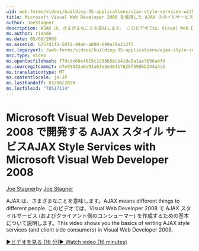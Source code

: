 ```yaml
---
uid: web-forms/videos/building-35-applications/ajax-style-services-with-microsoft-visual-web-developer-2008
title: Microsoft Visual Web Developer 2008 を使用した AJAX スタイルサービス |Microsoft Docs
author: JoeStagner
description: AJAX は、さまざまなことを意味します。 このビデオでは、Visual Web Dev で AJAX スタイルサービス (およびクライアント側のコンシューマー) を作成するための基本について説明します。
ms.author: riande
ms.date: 05/08/2009
ms.assetid: b257d1f2-58f2-49ab-a800-b99a79a212f5
msc.legacyurl: /web-forms/videos/building-35-applications/ajax-style-services-with-microsoft-visual-web-developer-2008
msc.type: video
ms.openlocfilehash: f79cde60c4015c1d38b58cb41de9a1ae7696a4f9
ms.sourcegitcommit: e7e91932a6e91a63e2e46417626f39d6b244a3ab
ms.translationtype: MT
ms.contentlocale: ja-JP
ms.lasthandoff: 03/06/2020
ms.locfileid: "78517114"
---
```

# <a name="ajax-style-services-with-microsoft-visual-web-developer-2008"></a><span data-ttu-id="b1f0d-104">Microsoft Visual Web Developer 2008 で開発する AJAX スタイル サービス</span><span class="sxs-lookup"><span data-stu-id="b1f0d-104">AJAX Style Services with Microsoft Visual Web Developer 2008</span></span>

<span data-ttu-id="b1f0d-105">[Joe Stagner](https://github.com/JoeStagner)</span><span class="sxs-lookup"><span data-stu-id="b1f0d-105">by [Joe Stagner](https://github.com/JoeStagner)</span></span>

<span data-ttu-id="b1f0d-106">AJAX は、さまざまなことを意味します。</span><span class="sxs-lookup"><span data-stu-id="b1f0d-106">AJAX means different things to different people.</span></span> <span data-ttu-id="b1f0d-107">このビデオでは、Visual Web Developer 2008 で AJAX スタイルサービス (およびクライアント側のコンシューマー) を作成するための基本について説明します。</span><span class="sxs-lookup"><span data-stu-id="b1f0d-107">This video shows you the basics of writing AJAX style services (and client side consumers) in Visual Web Developer 2008.</span></span>

[<span data-ttu-id="b1f0d-108">&#9654;ビデオを見る (16 分)</span><span class="sxs-lookup"><span data-stu-id="b1f0d-108">&#9654; Watch video (16 minutes)</span></span>](https://channel9.msdn.com/Blogs/ASP-NET-Site-Videos/ajax-style-services-with-microsoft-visual-web-developer-2008)
